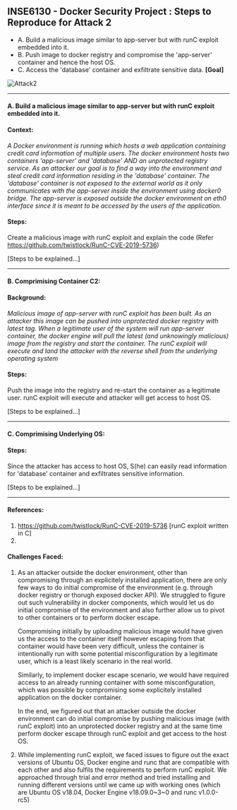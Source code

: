 ## INSE6130 - Docker Security Project : Steps to Reproduce for Attack 2

* A. Build a malicious image similar to app-server but with runC exploit embedded into it.
* B. Push image to docker registry and compromise the 'app-server' container and hence the host OS.
* C. Access the 'database' container and exfiltrate sensitive data. **\[Goal\]**

![Attack2](https://user-images.githubusercontent.com/30471250/158512857-d7dcb6d1-7992-4ba0-907e-d125504d07d9.jpg)

---

#### A. Build a malicious image similar to app-server but with runC exploit embedded into it.


#### Context:

*A Docker environment is running which hosts a web application containing credit card information of multiple users. The docker environment hosts two containers 'app-server' and 'database' AND an unprotected registry service. As an attacker our goal is to find a way into the environment and steal credit card information residing in the 'database' container. The 'database' container is not exposed to the external world as it only communicates with the app-server inside the environment using docker0 bridge. The app-server is exposed outside the docker environment on eth0 interface since it is meant to be accessed by the users of the application.*

#### Steps:

Create a malicious image with runC exploit and explain the code (Refer https://github.com/twistlock/RunC-CVE-2019-5736)

[Steps to be explained...]

---

#### B. Comprimising Container C2:

#### Background: 

*Malicious image of app-server with runC exploit has been built. As an attacker this image can be pushed into unprotected docker registry with latest tag. When a legitimate user of the system will run app-server container, the docker engine will pull the latest (and unknowingly malicious) image from the registry and start the container. The runC exploit will execute and land the attacker with the reverse shell from the underlying operating system*

#### Steps:

Push the image into the registry and re-start the container as a legitimate user. 
runC exploit will execute and attacker will get access to host OS.

[Steps to be explained...]


-----

#### C. Comprimising Underlying OS:

#### Steps:

Since the attacker has access to host OS, S(he) can easily read information for 'database' container and exfiltrates sensitive information.

[Steps to be explained...]

---

#### References:

1. https://github.com/twistlock/RunC-CVE-2019-5736	[runC exploit written in C]
2.

#### Challenges Faced:

1. As an attacker outside the docker environment, other than compromising through an explicitely installed application, there are only few ways to do  initial compromise of the environment (e.g. through docker registry or thorugh exposed docker API). We struggled to figure out such vulnerability in docker components, which would let us do initial compromise of the environment and also further allow us to pivot to other containers or to perform docker escape.
      
      Compromising initially by uploading malicious image would have given us the access to the container itself however escaping from that container would have been very difficult, unless the container is intentionally run with some potential misconfiguration by a legitimate user, which is a least likely scenario in the real world.
      
      Similarly, to implement docker escape scenario, we would have required access to an already running container with some misconfiguration, which was possible by compromising some explicitely installed application on the docker container.
      
      In the end, we figured out that an attacker outside the docker environment can do initial compromise by pushing malicious image (with runC exploit) into an unprotected docker registry and at the same time perform docker escape through runC exploit and get access to the host OS.

2. While implementing runC exploit, we faced issues to figure out the exact versions of Ubuntu OS, Docker engine and runc that are compatible with each other and also fulfils the requirements to perform runC exploit. We approached through trial and error method and tried installing and running different versions until we came up with working ones (which are Ubuntu OS v18.04, Docker Engine v18.09.0~3~0 and runc v1.0.0-rc5)
